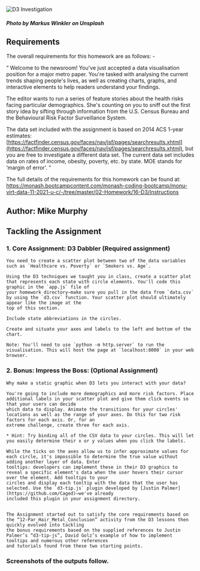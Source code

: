 ![D3 Investigation](https://user-images.githubusercontent.com/89948865/158280758-abdb76f4-2fc1-440c-ba63-9ec6d841bf15.png)
##### Photo by Markus Winkler on Unsplash 
## Requirements
The overall requirements for this homework are as follows: -

“   Welcome to the newsroom! You've just accepted a data visualisation position for a major metro paper. You're tasked with analysing the current trends shaping people's lives, as well as creating charts, graphs, and interactive elements to help readers understand your findings.

The editor wants to run a series of feature stories about the health risks facing particular demographics. She's counting on you to sniff out the first story idea by sifting through information from the U.S. Census Bureau and the Behavioural Risk Factor Surveillance System.

The data set included with the assignment is based on 2014 ACS 1-year estimates: [https://factfinder.census.gov/faces/nav/jsf/pages/searchresults.xhtml](https://factfinder.census.gov/faces/nav/jsf/pages/searchresults.xhtml), but you are free to investigate a different data set. The current data set includes data on rates of income, obesity, poverty, etc. by state. MOE stands for ‘margin of error’.   "


The full details of the requirements for this homework can be found at:
https://monash.bootcampcontent.com/monash-coding-bootcamp/monu-virt-data-11-2021-u-c/-/tree/master/02-Homework/16-D3/Instructions

## Author:	Mike Murphy 

## Tackling the Assignment 

### 1.	Core Assignment: D3 Dabbler (Required assignment)

    You need to create a scatter plot between two of the data variables such as `Healthcare vs. Poverty` or `Smokers vs. Age`.

    Using the D3 techniques we taught you in class, create a scatter plot that represents each state with circle elements. You'll code this graphic in the `app.js` file of 
    your homework directory—make sure you pull in the data from `data.csv` by using the `d3.csv` function. Your scatter plot should ultimately appear like the image at the
    top of this section.

    Include state abbreviations in the circles.

    Create and situate your axes and labels to the left and bottom of the chart.

    Note: You'll need to use `python -m http.server` to run the visualisation. This will host the page at `localhost:8000` in your web browser.

### 2.	Bonus: Impress the Boss: (Optional Assignment)

    Why make a static graphic when D3 lets you interact with your data?

    You're going to include more demographics and more risk factors. Place additional labels in your scatter plot and give them click events so that your users can decide
    which data to display. Animate the transitions for your circles' locations as well as the range of your axes. Do this for two risk factors for each axis. Or, for an
    extreme challenge, create three for each axis.

    * Hint: Try binding all of the CSV data to your circles. This will let you easily determine their x or y values when you click the labels.

    While the ticks on the axes allow us to infer approximate values for each circle, it's impossible to determine the true value without adding another layer of data. Enter
    tooltips: developers can implement these in their D3 graphics to reveal a specific element's data when the user hovers their cursor over the element. Add tooltips to your
    circles and display each tooltip with the data that the user has selected. Use the `d3-tip.js` plugin developed by [Justin Palmer](https://github.com/Caged)—we've already
    included this plugin in your assignment directory.


    The Assignment started out to satisfy the core requirements based on the “12-Par_Hair_Metal_Conclusion” activity from the D3 lessons then quickly evolved into tackling
    the bonus requirements based on the supplied references to Justin Palmer’s “d3-tip-js”, David Golz’s example of how to implement tooltips and numerous other references
    and tutorials found from these two starting points. 


### Screenshots of the outputs follow.



